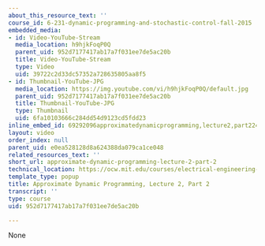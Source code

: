 ```yaml
---
about_this_resource_text: ''
course_id: 6-231-dynamic-programming-and-stochastic-control-fall-2015
embedded_media:
- id: Video-YouTube-Stream
  media_location: h9hjkFoqP0Q
  parent_uid: 952d7177417ab17a7f031ee7de5ac20b
  title: Video-YouTube-Stream
  type: Video
  uid: 39722c2d33dc57352a728635805aa8f5
- id: Thumbnail-YouTube-JPG
  media_location: https://img.youtube.com/vi/h9hjkFoqP0Q/default.jpg
  parent_uid: 952d7177417ab17a7f031ee7de5ac20b
  title: Thumbnail-YouTube-JPG
  type: Thumbnail
  uid: 6fa10103666c284dd54d9123cd5fdd23
inline_embed_id: 69292096approximatedynamicprogramming,lecture2,part224572061
layout: video
order_index: null
parent_uid: e0ea528128d8a624388da079ca1ce048
related_resources_text: ''
short_url: approximate-dynamic-programming-lecture-2-part-2
technical_location: https://ocw.mit.edu/courses/electrical-engineering-and-computer-science/6-231-dynamic-programming-and-stochastic-control-fall-2015/related-video-lectures/approximate-dynamic-programming-lecture-2-part-2
template_type: popup
title: Approximate Dynamic Programming, Lecture 2, Part 2
transcript: ''
type: course
uid: 952d7177417ab17a7f031ee7de5ac20b

---
```

None